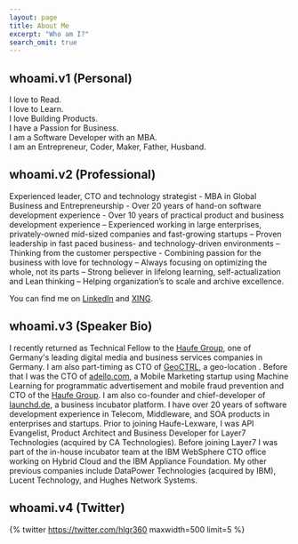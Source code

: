```yaml
---
layout: page
title: About Me
excerpt: "Who am I?"
search_omit: true
---
```


## whoami.v1 (Personal)

I love to Read.  
I love to Learn.  
I love Building Products.  
I have a Passion for Business.  
I am a Software Developer with an MBA.  
I am an Entrepreneur, Coder, Maker, Father, Husband. 

## whoami.v2 (Professional)

Experienced leader, CTO and technology strategist - MBA in Global Business and Entrepreneurship - Over 20 years of hand-on software development experience - Over 10 years of practical product and business development experience – Experienced working in large enterprises, privately-owned mid-sized companies and fast-growing startups – Proven leadership in fast paced business- and technology-driven environments – Thinking from the customer perspective - Combining passion for the business with love for technology – Always focusing on optimizing the whole, not its parts – Strong believer in lifelong learning, self-actualization and Lean thinking – Helping organization’s to scale and archive excellence.

You can find me on [LinkedIn](https://www.linkedin.com/in/hlgr360/) and [XING](https://www.xing.com/profile/Holger_Reinhardt7).

## whoami.v3 (Speaker Bio)

I recently returned as Technical Fellow to the [Haufe Group](https://haufegroup.com), one of Germany's leading digital media and business services companies in Germany. I am also part-timing as CTO of [GeoCTRL](https://geoctrl.com), a geo-location .  Before that I was the CTO of [adello.com](https://adello.com), a Mobile Marketing startup using Machine Learning for programmatic advertisement and mobile fraud prevention and CTO of the [Haufe Group](https://haufegroup.com). I am also co-founder and chief-developer of [launchd.de](http://launchd.de), a business incubator platform. I have over 20 years of software development experience in Telecom, Middleware, and SOA products in enterprises and startups. Prior to joining Haufe-Lexware, I was API Evangelist, Product Architect and Business Developer for Layer7 Technologies (acquired by CA Technologies). Before joining Layer7 I was part of the in-house incubator team at the IBM WebSphere CTO office working on Hybrid Cloud and the IBM Appliance Foundation. My other previous companies include DataPower Technologies (acquired by IBM), Lucent Technology, and Hughes Network Systems.

## whoami.v4 (Twitter)

{% twitter https://twitter.com/hlgr360 maxwidth=500 limit=5 %}
